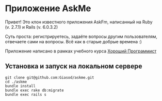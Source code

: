 # Приложение AskMe 
Привет! Это клон известного приложения AskFm, написанный на Ruby (v. 2.7.1) и Rails (v. 6.0.3.2)

Суть проста: регистрируетесь, задаёте вопросы другим пользователям, отвечаете сами на вопросы.
Всё как в старые добрые времена :)

Приложение написано в рамках учебного курса [Хороший Программист](goodprogrammer.ru)

## Установка и запуск на локальном сервере
```
git clone git@github.com:Giasod/askme.git
cd ./askme
bundle install
bundle exec rake db:migrate
bundle exec rails s
```
